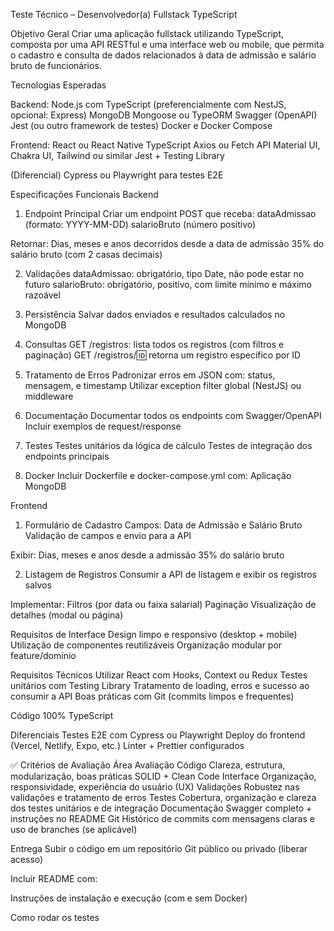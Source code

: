   Teste Técnico – Desenvolvedor(a) Fullstack TypeScript

  Objetivo Geral
Criar uma aplicação fullstack utilizando TypeScript, composta por uma API RESTful e uma interface web ou mobile, que permita o cadastro e consulta de dados relacionados à data de admissão e salário bruto de funcionários.

  Tecnologias Esperadas

Backend:
Node.js com TypeScript (preferencialmente com NestJS, opcional: Express)
MongoDB
Mongoose ou TypeORM
Swagger (OpenAPI)
Jest (ou outro framework de testes)
Docker e Docker Compose

Frontend:
React ou React Native
TypeScript
Axios ou Fetch API
Material UI, Chakra UI, Tailwind ou similar
Jest + Testing Library

(Diferencial) Cypress ou Playwright para testes E2E

  Especificações Funcionais
  Backend
1. Endpoint Principal
Criar um endpoint POST que receba:
dataAdmissao (formato: YYYY-MM-DD)
salarioBruto (número positivo)

Retornar:
Dias, meses e anos decorridos desde a data de admissão
35% do salário bruto (com 2 casas decimais)

2. Validações
dataAdmissao: obrigatório, tipo Date, não pode estar no futuro
salarioBruto: obrigatório, positivo, com limite mínimo e máximo razoável

3. Persistência
Salvar dados enviados e resultados calculados no MongoDB

4. Consultas
GET /registros: lista todos os registros (com filtros e paginação)
GET /registros/:id: retorna um registro específico por ID

5. Tratamento de Erros
Padronizar erros em JSON com: status, mensagem, e timestamp
Utilizar exception filter global (NestJS) ou middleware

6. Documentação
Documentar todos os endpoints com Swagger/OpenAPI
Incluir exemplos de request/response

7. Testes
Testes unitários da lógica de cálculo
Testes de integração dos endpoints principais

8. Docker
Incluir Dockerfile e docker-compose.yml com:
Aplicação
MongoDB

  Frontend
1. Formulário de Cadastro
Campos: Data de Admissão e Salário Bruto
Validação de campos e envio para a API

Exibir:
Dias, meses e anos desde a admissão
35% do salário bruto

2. Listagem de Registros
Consumir a API de listagem e exibir os registros salvos

Implementar:
Filtros (por data ou faixa salarial)
Paginação
Visualização de detalhes (modal ou página)

  Requisitos de Interface
Design limpo e responsivo (desktop + mobile)
Utilização de componentes reutilizáveis
Organização modular por feature/domínio

  Requisitos Técnicos
Utilizar React com Hooks, Context ou Redux
Testes unitários com Testing Library
Tratamento de loading, erros e sucesso ao consumir a API
Boas práticas com Git (commits limpos e frequentes)

Código 100% TypeScript

  Diferenciais
Testes E2E com Cypress ou Playwright
Deploy do frontend (Vercel, Netlify, Expo, etc.)
Linter + Prettier configurados

✅ Critérios de Avaliação
Área	Avaliação
Código	Clareza, estrutura, modularização, boas práticas SOLID + Clean Code
Interface	Organização, responsividade, experiência do usuário (UX)
Validações	Robustez nas validações e tratamento de erros
Testes	Cobertura, organização e clareza dos testes unitários e de integração
Documentação	Swagger completo + instruções no README
Git	Histórico de commits com mensagens claras e uso de branches (se aplicável)

  Entrega
Subir o código em um repositório Git público ou privado (liberar acesso)

Incluir README com:

Instruções de instalação e execução (com e sem Docker)

Como rodar os testes
